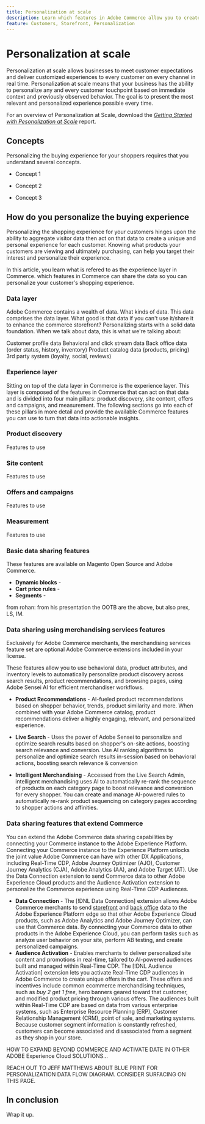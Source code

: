 ```yaml
---
title: Personalization at scale
description: Learn which features in Adobe Commerce allow you to create a personalized experience for your shoppers.
feature: Customers, Storefront, Personalization
---
```

# Personalization at scale

Personalization at scale allows businesses to meet customer expectations and deliver customized experiences to every customer on every channel in real time. ​Personalization at scale means that your business has the ability to personalize any and every customer touchpoint based on immediate context and previously observed behavior. The goal is to present the most relevant and personalized experience possible every time.

For an overview of Personalization at Scale, download the [_Getting Started with Pesonalization at Scale_](https://business.adobe.com/resources/reports/getting-started-with-personalization-at-scale.html) report.

## Concepts

Personalizing the buying experience for your shoppers requires that you understand several concepts.

- Concept 1

- Concept 2

- Concept 3

## How do you personalize the buying experience

Personalizing the shopping experience for your customers hinges upon the ability to aggregate visitor data then act on that data to create a unique and personal experience for each customer. Knowing what products your customers are viewing and ultimately purchasing, can help you target their interest and personalize their experience.

In this article, you learn what is refered to as the experience layer in Commerce. which features in Commerce can share the data so you can personalize your customer's shopping experience.

### Data layer

Adobe Commerce contains a wealth of data. What kinds of data. This data comprises the data layer. What good is that data if you can't use it/share it to enhance the commerce storefront? Personalizing starts with a solid data foundation. When we talk about data, this is what we're talking about:

Customer profile data
Behavioral and click stream data
Back office data (order status, history, inventory)
Product catalog data (products, pricing)
3rd party system (loyalty, social, reviews)

### Experience layer

Sitting on top of the data layer in Commerce is the experience layer. This layer is composed of the features in Commerce that can act on that data and is divided into four main pillars:  product discovery, site content, offers and campaigns, and measurement. The following sections go into each of these pillars in more detail and provide the available Commerce features you can use to turn that data into actionable insights.

### Product discovery


Features to use

### Site content

Features to use

### Offers and campaigns

Features to use

### Measurement

Features to use


### Basic data sharing features

These features are available on Magento Open Source and Adobe Commerce.

- **Dynamic blocks** - 
- **Cart price rules** - 
- **Segments** - 

from rohan:
from his presentation the OOTB are the above, but also prex, LS, IM.

### Data sharing using merchandising services features

Exclusively for Adobe Commerce merchants, the merchandising services feature set are optional Adobe Commerce extensions included in your license.

These features allow you to use behavioral data, product attributes, and inventory levels to automatically personalize product discovery across search results, product recommendations, and browsing pages, using Adobe Sensei AI for efficient merchandiser workflows.

- **Product Recommendations** - AI-fueled product recommendations based on shopper behavior, trends, product similarity and more. When combined with your Adobe Commerce catalog, product recommendations deliver a highly engaging, relevant, and personalized experience.

- **Live Search** - Uses the power of Adobe Sensei to personalize and optimize search results based on shopper's on-site actions, boosting search relevance and conversion. Use AI ranking algorithms to personalize and optimize search results in-session based on behavioral actions, boosting search relevance & conversion
- **Intelligent Merchandising** - Accessed from the Live Search Admin, intelligent merchandising uses AI to automatically re-rank the sequence of products on each category page to boost relevance and conversion for every shopper. You can create and manage AI-powered rules to automatically re-rank product sequencing on category pages according to shopper actions and affinities.

### Data sharing features that extend Commerce

You can extend the Adobe Commerce data sharing capabilities by connecting your Commerce instance to the Adobe Experience Platform. Connecting your Commerce instance to the Experience Platform unlocks the joint value Adobe Commerce can have with other DX Applications, including Real-Time CDP, Adobe Journey Optimizer (AJO), Customer Journey Analytics (CJA), Adobe Analytics (AA), and Adobe Target (AT). Use the Data Connection extension to send Commerce data to other Adobe Experience Cloud products and the Audience Activation extension to personalize the Commerce experience using Real-Time CDP Audiences.

- **Data Connection** - The [!DNL Data Connection] extension allows Adobe Commerce merchants to send [storefront](https://experienceleague.adobe.com/docs/commerce-merchant-services/data-connection/event-forwarding/events.html#storefront-events) and [back office](https://experienceleague.adobe.com/docs/commerce-merchant-services/data-connection/event-forwarding/events.html#back-office-events) data to the Adobe Experience Platform edge so that other Adobe Experience Cloud products, such as Adobe Analytics and Adobe Journey Optimizer, can use that Commerce data. By connecting your Commerce data to other products in the Adobe Experience Cloud, you can perform tasks such as analyze user behavior on your site, perform AB testing, and create personalized campaigns.
- **Audience Activation** - Enables merchants to deliver personalized site content and promotions in real-time, tailored to AI-powered audiences built and managed within Real-Time CDP. The [!DNL Audience Activation] extension lets you activate Real-Time CDP audiences in Adobe Commerce to create unique offers in the cart. These offers and incentives include common ecommerce merchandising techniques, such as _buy 2 get 1 free_, hero banners geared toward that customer, and modified product pricing through various offers. The audiences built within Real-Time CDP are based on data from various enterprise systems, such as Enterprise Resource Planning (ERP), Customer Relationship Management (CRM), point of sale, and marketing systems. Because customer segment information is constantly refreshed, customers can become associated and disassociated from a segment as they shop in your store.


HOW TO EXPAND BEYOND COMMERCE AND ACTIVATE DATE IN OTHER ADOBE Experience Cloud SOLUTIONS...

REACH OUT TO JEFF MATTHEWS ABOUT BLUE PRINT FOR PERSONALIZATION DATA FLOW DIAGRAM. CONSIDER SURFACING ON THIS PAGE.

## In conclusion

Wrap it up.
